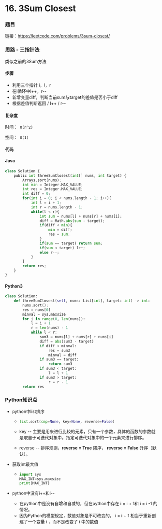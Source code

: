 # 16. 3Sum Closest

### 题目

链接：https://leetcode.com/problems/3sum-closest/



### 思路 - 三指针法

类似之前的3Sum方法



#### 步骤

- 利用三个指针 i，l，r
- 在i循环中l++，r--
- 新增变量diff，判断当前sum与target的差值是否小于diff
- 根据差值判断返回 / l++ / r--



#### 复杂度

时间：` O(n^2)`

空间：` O(1)`



#### 代码

#### Java

``` python
class Solution {
    public int threeSumClosest(int[] nums, int target) {
        Arrays.sort(nums);
        int min = Integer.MAX_VALUE;
        int res = Integer.MAX_VALUE;
        int diff = 0;
        for(int i = 0; i < nums.length - 1; i++){
            int l = i + 1;
            int r = nums.length - 1;
            while(l < r){
                int sum = nums[l] + nums[r] + nums[i];
                diff = Math.abs(sum - target);
                if(diff < min){
                    min = diff;
                    res = sum;
                }
                if(sum == target) return sum;
                if(sum < target) l++;
                else r--;
            }
        }
        return res;
    }
}
```



#### Python3

```python
class Solution:
    def threeSumClosest(self, nums: List[int], target: int) -> int:
        nums.sort();
        res = nums[0]
        minval = sys.maxsize
        for i in range(0, len(nums)):
            l = i + 1
            r = len(nums) - 1
            while l < r:
                sum3 = nums[l] + nums[r] + nums[i]
                diff = abs(sum3 - target)
                if diff < minval:
                    res = sum3
                    minval = diff
                if sum3 == target:
                    return sum3
                if sum3 < target:
                    l = l + 1
                if sum3 > target:
                    r = r - 1
        return res
```



### Python知识点

- python中list排序

  - ```python
    list.sort(cmp=None, key=None, reverse=False)
    ```

  - key -- 主要是用来进行比较的元素，只有一个参数，具体的函数的参数就是取自于可迭代对象中，指定可迭代对象中的一个元素来进行排序。

  - reverse -- 排序规则，**reverse = True** 降序， **reverse = False** 升序（默认）。

- 获取int最大值

  - ``````python
    import sys
    MAX_INT=sys.maxsize
    print(MAX_INT)
    ``````

- python中没有i++和i--
  - 在python中是没有自增和自减的，但在python中存在 i = i + 1和 i = i -1 的情况。
  - 因为Python的模型规定，数值对象是不可改变的。 i = i + 1 相当于重新创建了一个变量 i ，而不是改变了 i 中的数值
